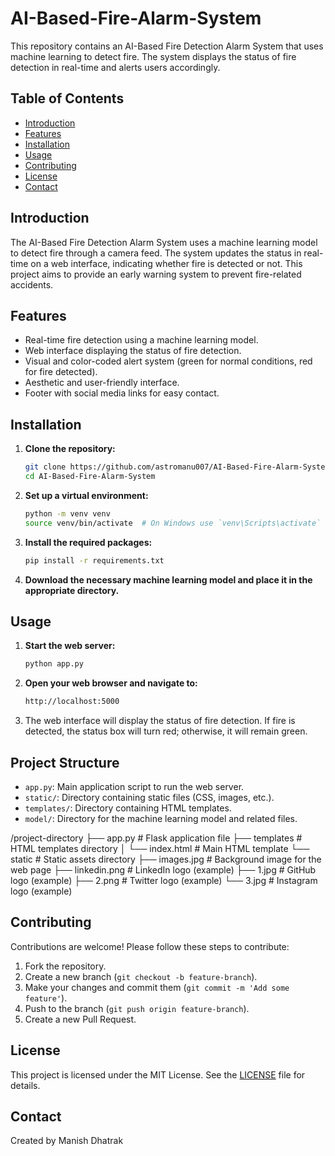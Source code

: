 # AI-Based-Fire-Alarm-System

This repository contains an AI-Based Fire Detection Alarm System that uses machine learning to detect fire. The system displays the status of fire detection in real-time and alerts users accordingly.

## Table of Contents

- [Introduction](#introduction)
- [Features](#features)
- [Installation](#installation)
- [Usage](#usage)
- [Contributing](#contributing)
- [License](#license)
- [Contact](#contact)

## Introduction

The AI-Based Fire Detection Alarm System uses a machine learning model to detect fire through a camera feed. The system updates the status in real-time on a web interface, indicating whether fire is detected or not. This project aims to provide an early warning system to prevent fire-related accidents.

## Features

- Real-time fire detection using a machine learning model.
- Web interface displaying the status of fire detection.
- Visual and color-coded alert system (green for normal conditions, red for fire detected).
- Aesthetic and user-friendly interface.
- Footer with social media links for easy contact.

## Installation

1. **Clone the repository:**
    ```bash
    git clone https://github.com/astromanu007/AI-Based-Fire-Alarm-System.git
    cd AI-Based-Fire-Alarm-System
    ```

2. **Set up a virtual environment:**
    ```bash
    python -m venv venv
    source venv/bin/activate  # On Windows use `venv\Scripts\activate`
    ```

3. **Install the required packages:**
    ```bash
    pip install -r requirements.txt
    ```

4. **Download the necessary machine learning model and place it in the appropriate directory.**

## Usage

1. **Start the web server:**
    ```bash
    python app.py
    ```

2. **Open your web browser and navigate to:**
    ```bash
    http://localhost:5000
    ```

3. The web interface will display the status of fire detection. If fire is detected, the status box will turn red; otherwise, it will remain green.

## Project Structure

- `app.py`: Main application script to run the web server.
- `static/`: Directory containing static files (CSS, images, etc.).
- `templates/`: Directory containing HTML templates.
- `model/`: Directory for the machine learning model and related files.

/project-directory
├── app.py                   # Flask application file
├── templates                # HTML templates directory
│   └── index.html           # Main HTML template
└── static                   # Static assets directory
    ├── images.jpg           # Background image for the web page
    ├── linkedin.png         # LinkedIn logo (example)
    ├── 1.jpg           # GitHub logo (example)
    ├── 2.png          # Twitter logo (example)
    └── 3.jpg          # Instagram logo (example)




## Contributing

Contributions are welcome! Please follow these steps to contribute:

1. Fork the repository.
2. Create a new branch (`git checkout -b feature-branch`).
3. Make your changes and commit them (`git commit -m 'Add some feature'`).
4. Push to the branch (`git push origin feature-branch`).
5. Create a new Pull Request.

## License

This project is licensed under the MIT License. See the [LICENSE](LICENSE) file for details.

## Contact

Created by Manish Dhatrak
